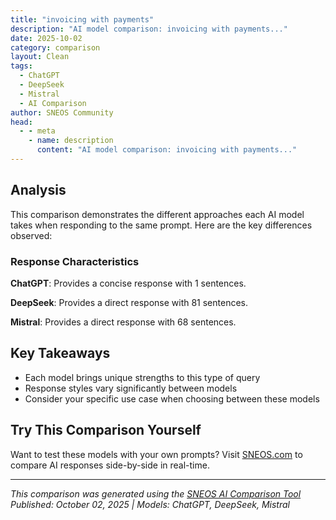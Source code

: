 ```yaml
---
title: "invoicing with payments"
description: "AI model comparison: invoicing with payments..."
date: 2025-10-02
category: comparison
layout: Clean
tags:
  - ChatGPT
  - DeepSeek
  - Mistral
  - AI Comparison
author: SNEOS Community
head:
  - - meta
    - name: description
      content: "AI model comparison: invoicing with payments..."
---
```


<ChatComparison
  title="invoicing with payments"
  prompt="invoicing with payments"
  :responses='{
    "ChatGPT": "Error calling OpenAI API.",
    "DeepSeek": "Of course. Invoicing with payments is the complete financial workflow of requesting money and then recording and tracking when that money is received.\n\nLet\u0027s break it down into its core components, the process flow, and the tools you can use.\n\n### Core Components\n\n1.  **The Invoice:** A formal, itemized bill sent by a seller to a buyer.\n    *   **Key Elements:** Unique invoice number, date, due date, seller/buyer contact info, description of goods/services, quantities, rates, total amount due, and payment terms/instructions.\n\n2.  **The Payment:** The transfer of funds from the buyer to the seller to settle the invoice.\n    *   **Methods:** Bank transfer, credit/debit card, online payment gateways (like Stripe, PayPal), check, cash.\n\n3.  **Payment Reconciliation:** The process of matching a received payment to the correct invoice(s) and updating the invoice status to \u0022Paid.\u0022 This is the critical link that closes the loop.\n\n---\n\n### The Standard Process Flow\n\nHere is the typical lifecycle of an invoice with payments:\n\n\u0060\u0060\u0060mermaid\nflowchart TD\n    A[Create \u0026 Send Invoice] --\u003E B{Invoice Status}\n    B -- Overdue --\u003E C[Send Reminder\u003Cbr\u003Eor Follow Up]\n    B -- Paid --\u003E F[Payment Complete\u003Cbr\u003ESend Receipt]\n    \n    C --\u003E D[Customer Makes Payment]\n    D --\u003E E[Reconcile Payment\u003Cbr\u003EMatch to Invoice]\n    E --\u003E F\n\u0060\u0060\u0060\n\n**Step 1: Create \u0026 Send the Invoice**\nYou generate an invoice after delivering goods or services and send it to your client via email or a portal.\n\n**Step 2: Invoice is Sent \u0026 Outstanding**\nThe invoice enters your \u0022Accounts Receivable\u0022 as an outstanding debt. Its status is \u0022Sent\u0022 or \u0022Unpaid.\u0022\n\n**Step 3: Payment is Made by Customer**\nThe customer pays using one of the methods you provided. This is the most variable step.\n\n**Step 4: Payment is Recorded \u0026 Reconciled**\nYou record the payment in your system and, crucially, *link it to the specific invoice*. This changes the invoice status from \u0022Unpaid\u0022 to \u0022Paid.\u0022\n\n**Step 5: Payment is Complete**\nThe loop is closed. A receipt is often automatically generated and sent to the customer for their records.\n\n---\n\n### Common Payment Scenarios \u0026 How to Handle Them\n\n| Scenario | Description | How to Handle |\n| :--- | :--- | :--- |\n| **Full Payment** | Customer pays the entire invoice amount by the due date. | Straightforward. Apply the full payment to the invoice, marking it **Paid**. |\n| **Partial Payment** | Customer pays only a portion of the total amount. | Record the payment, which reduces the outstanding balance. The invoice status becomes **Partially Paid**. |\n| **Overpayment** | Customer pays more than the invoice total. | Apply the invoice amount to mark it **Paid**. The remaining amount becomes a **credit** on the customer\u0027s account for future invoices. |\n| **Underpayment** | Customer pays less without it being an agreed partial payment. | Treat as a **Partial Payment**. Contact the customer to inquire about the remaining balance. |\n| **Advance Payment** | Customer pays *before* an invoice is issued. | Record the payment as a **customer credit**. When you create the invoice, apply the credit to pay it off immediately. |\n\n---\n\n### Best Practices for Smooth Invoicing \u0026 Payments\n\n1.  **Be Clear and Professional:** Use a clean, professional invoice template with your logo and brand.\n2.  **Set Clear Payment Terms:** State your due date (e.g., \u0022Net 30\u0022), late fees (if any), and preferred payment methods prominently.\n3.  **Make it Easy to Pay:** Offer multiple payment options, especially online ones. Click-to-pay links in invoices drastically improve payment speed.\n4.  **Automate Follow-Ups:** Use software to automatically send payment reminders a few days before and after the due date.\n5.  **Reconcile Regularly:** Don\u0027t let payments pile up. Match them to invoices daily or weekly to keep your books accurate.\n6.  **Send Receipts:** Always provide a receipt or a paid invoice for your customer\u0027s records. It builds trust and professionalism.\n\n---\n\n### Tools for Invoicing with Payments\n\n| Tool Type | Examples | Best For |\n| :--- | :--- | :--- |\n| **Accounting Software** | **QuickBooks**, **Xero**, **FreshBooks**, **Zoho Books** | Businesses that need full accounting features (expense tracking, reporting, payroll). They seamlessly integrate invoicing with payment tracking and reconciliation. |\n| **Online Invoicing Services** | **Wave Apps** (free), **Hello Bonsai**, **Pancake** | Freelancers and small service-based businesses that need simple, elegant invoicing with integrated online payments. |\n| **Payment Gateways** | **Stripe**, **PayPal**, **Square** | Businesses that want to add payment processing to their custom website or use them in conjunction with other software. |\n| **Spreadsheets** | **Microsoft Excel**, **Google Sheets** | **Not recommended beyond tiny, starter operations.** They are manual, prone to error, and lack automation for reminders and reconciliation. |\n\n### Example: Invoicing with an Online System (e.g., QuickBooks/Stripe)\n\n1.  You create an invoice in QuickBooks for $1,000 and email it to your client.\n2.  The email contains a **\u0022Pay Now\u0022** button powered by Stripe.\n3.  The client clicks the button, enters their credit card details on a secure Stripe page, and pays the $1,000.\n4.  Stripe processes the payment (taking a small fee, e.g., 2.9%) and deposits the net amount ($971) into your bank account.\n5.  The payment notification is automatically sent from Stripe to QuickBooks.\n6.  QuickBooks **automatically reconciles** the payment:\n    *   It marks the $1,000 invoice as **\u0022Paid.\u0022**\n    *   It records the $29 processing fee as a **\u0022Bank Fee\u0022** expense.\n7.  The system can be set to automatically email a receipt to the client.\n\nThis automated flow saves immense time and eliminates manual data entry errors.\n\nBy understanding this end-to-end process, you can choose the right tools and implement efficient practices to get paid faster and manage your cash flow effectively.",
    "Mistral": "Creating an invoice and managing payments is a crucial part of running a business. Here\u2019s a step-by-step guide to help you through the process:\n\n### Step 1: Create the Invoice\n\n1. **Invoice Header:**\n   - **Invoice Number:** A unique identifier for the invoice.\n   - **Date:** The date the invoice is issued.\n   - **Due Date:** The date by which payment is expected.\n   - **Your Company Information:** Name, address, contact details.\n   - **Client Information:** Name, address, contact details.\n\n2. **Invoice Body:**\n   - **Item Description:** Detailed description of the goods or services provided.\n   - **Quantity:** Number of units or hours.\n   - **Unit Price:** Price per unit or hour.\n   - **Total Price:** Quantity multiplied by unit price.\n\n3. **Invoice Footer:**\n   - **Subtotal:** Sum of all total prices.\n   - **Taxes:** Any applicable taxes (e.g., VAT, GST).\n   - **Total:** Subtotal plus taxes.\n   - **Payment Terms:** Information on how and when payment should be made (e.g., bank transfer, credit card, payment due within 30 days).\n\n### Step 2: Send the Invoice\n\n1. **Email:** Send the invoice via email as a PDF attachment.\n2. **Mail:** If necessary, send a physical copy via mail.\n3. **Online Platforms:** Use invoicing software or platforms like QuickBooks, Xero, or FreshBooks to send and track invoices.\n\n### Step 3: Track Payments\n\n1. **Payment Received:**\n   - **Date:** Record the date the payment was received.\n   - **Amount:** Record the amount received.\n   - **Method:** Note the payment method (e.g., bank transfer, credit card).\n\n2. **Partial Payments:**\n   - If a partial payment is received, record the amount and update the outstanding balance.\n\n3. **Overdue Payments:**\n   - Send reminders for overdue payments.\n   - Consider late fees or interest for overdue payments.\n\n### Step 4: Record Keeping\n\n1. **Accounting Software:** Use accounting software to keep track of all invoices and payments.\n2. **Spreadsheets:** If you prefer, use spreadsheets to manually track invoices and payments.\n3. **Reconciliation:** Regularly reconcile your records with your bank statements to ensure accuracy.\n\n### Step 5: Follow-Up\n\n1. **Reminders:** Send polite reminders before the due date and after the due date if payment is not received.\n2. **Communication:** Maintain open communication with clients regarding any payment issues.\n3. **Legal Action:** As a last resort, consider legal action for non-payment.\n\n### Example Invoice Template\n\n\u0060\u0060\u0060\n[Your Company Logo]\n[Your Company Name]\n[Your Company Address]\n[City, State, ZIP Code]\n[Phone Number]\n[Email Address]\n\nInvoice Number: INV-001\nDate: October 1, 2023\nDue Date: October 31, 2023\n\nClient Information:\n[Client Name]\n[Client Address]\n[City, State, ZIP Code]\n[Phone Number]\n[Email Address]\n\n| Item Description | Quantity | Unit Price | Total Price |\n|------------------|----------|------------|-------------|\n| Web Design       | 1        | $500.00    | $500.00     |\n| SEO Services    | 2        | $300.00    | $600.00     |\n|                  |          |            |             |\n| Subtotal         |          |            | $1,100.00   |\n| Tax (10%)        |          |            | $110.00     |\n| Total            |          |            | $1,210.00   |\n\nPayment Terms:\nPayment due within 30 days of the invoice date.\nPayment Methods: Bank Transfer, Credit Card\n\nThank you for your business!\n\u0060\u0060\u0060\n\n### Tips for Effective Invoicing\n\n1. **Clear and Concise:** Ensure the invoice is easy to understand and includes all necessary details.\n2. **Professional:** Use a professional template and include your company logo.\n3. **Timely:** Send invoices promptly after services are rendered or goods are delivered.\n4. **Follow-Up:** Regularly follow up on outstanding invoices to ensure timely payment.\n\nBy following these steps, you can create a streamlined invoicing process that helps ensure timely payments and maintains good financial records."
  }'
  published-date="11:28"
/>

## Analysis

This comparison demonstrates the different approaches each AI model takes when responding to the same prompt. Here are the key differences observed:

### Response Characteristics

**ChatGPT**: Provides a concise response with 1 sentences. 

**DeepSeek**: Provides a direct response with 81 sentences. 

**Mistral**: Provides a direct response with 68 sentences. 

## Key Takeaways

- Each model brings unique strengths to this type of query
- Response styles vary significantly between models
- Consider your specific use case when choosing between these models

## Try This Comparison Yourself

Want to test these models with your own prompts? Visit [SNEOS.com](https://sneos.com) to compare AI responses side-by-side in real-time.

---

*This comparison was generated using the [SNEOS AI Comparison Tool](https://sneos.com)*
*Published: October 02, 2025 | Models: ChatGPT, DeepSeek, Mistral*
